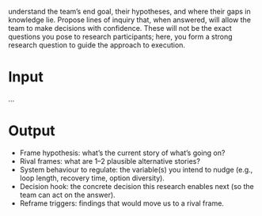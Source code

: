 understand the team’s end goal, their hypotheses, and where their gaps in knowledge lie. Propose lines of inquiry that, when answered, will allow the team to make decisions with confidence. These will not be the exact questions you pose to research participants; here, you form a strong research question to guide the approach to execution.

# Input

...

# Output

- Frame hypothesis: what’s the current story of what’s going on?
- Rival frames: what are 1–2 plausible alternative stories?
- System behaviour to regulate: the variable(s) you intend to nudge (e.g., loop length, recovery time, option diversity).
- Decision hook: the concrete decision this research enables next (so the team can act on the answer).
- Reframe triggers: findings that would move us to a rival frame.
